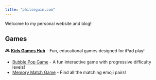 ```yaml
---
title: "philseguin.com"
---
```


Welcome to my personal website and blog!

## Games

🎮 **[Kids Games Hub](/kidsgames/)** - Fun, educational games designed for iPad play!

- [Bubble Pop Game](/kidsgames/dotgame/bubble-game.html) - A fun interactive game with progressive difficulty levels!
- [Memory Match Game](/kidsgames/memorymatch/memory-game.html) - Find all the matching emoji pairs!